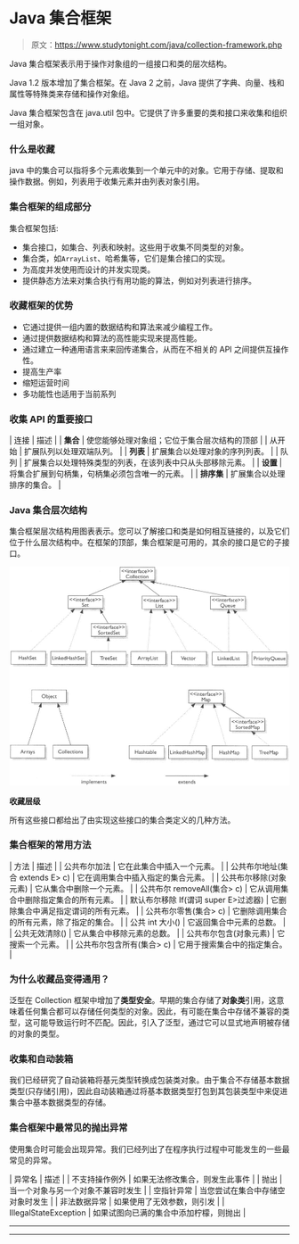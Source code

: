 # Java 集合框架

> 原文：<https://www.studytonight.com/java/collection-framework.php>

Java 集合框架表示用于操作对象组的一组接口和类的层次结构。

Java 1.2 版本增加了集合框架。在 Java 2 之前，Java 提供了字典、向量、栈和属性等特殊类来存储和操作对象组。

Java 集合框架包含在 java.util 包中。它提供了许多重要的类和接口来收集和组织一组对象。

### 什么是收藏

java 中的集合可以指将多个元素收集到一个单元中的对象。它用于存储、提取和操作数据。例如，列表用于收集元素并由列表对象引用。

### 集合框架的组成部分

集合框架包括:

*   集合接口，如集合、列表和映射。这些用于收集不同类型的对象。
*   集合类，如`ArrayList`、哈希集等，它们是集合接口的实现。
*   为高度并发使用而设计的并发实现类。
*   提供静态方法来对集合执行有用功能的算法，例如对列表进行排序。

### 收藏框架的优势

*   它通过提供一组内置的数据结构和算法来减少编程工作。
*   通过提供数据结构和算法的高性能实现来提高性能。
*   通过建立一种通用语言来来回传递集合，从而在不相关的 API 之间提供互操作性。
*   提高生产率
*   缩短运营时间
*   多功能性也适用于当前系列

### 收集 API 的重要接口

| 连接 | 描述 |
| **集合** | 使您能够处理对象组；它位于集合层次结构的顶部 |
| 从开始 | 扩展队列以处理双端队列。 |
| **列表** | 扩展集合以处理对象的序列列表。 |
| 队列 | 扩展集合以处理特殊类型的列表，在该列表中只从头部移除元素。 |
| **设置** | 将集合扩展到句柄集，句柄集必须包含唯一的元素。 |
| **排序集** | 扩展集合以处理排序的集合。 |

### Java 集合层次结构

集合框架层次结构用图表表示。您可以了解接口和类是如何相互链接的，以及它们位于什么层次结构中。在框架的顶部，集合框架是可用的，其余的接口是它的子接口。

![Collection Heirarchy](img/0a8b4962e2d7829d9c9a9299e0fcff05.png)

**收藏层级**

所有这些接口都给出了由实现这些接口的集合类定义的几种方法。

### 集合框架的常用方法

| 方法 | 描述 |
| 公共布尔加法 | 它在此集合中插入一个元素。 |
| 公共布尔地址(集合 extends E> c) | 它在调用集合中插入指定的集合元素。 |
| 公共布尔移除(对象元素) | 它从集合中删除一个元素。 |
| 公共布尔 removeAll(集合> c) | 它从调用集合中删除指定集合的所有元素。 |
| 默认布尔移除 If(谓词 super E>过滤器) | 它删除集合中满足指定谓词的所有元素。 |
| 公共布尔零售(集合> c) | 它删除调用集合的所有元素，除了指定的集合。 |
| 公共 int 大小() | 它返回集合中元素的总数。 |
| 公共无效清除() | 它从集合中移除元素的总数。 |
| 公共布尔包含(对象元素) | 它搜索一个元素。 |
| 公共布尔包含所有(集合> c) | 它用于搜索集合中的指定集合。 |

### 为什么收藏品变得通用？

泛型在 Collection 框架中增加了**类型安全**。早期的集合存储了**对象类**引用，这意味着任何集合都可以存储任何类型的对象。因此，有可能在集合中存储不兼容的类型，这可能导致运行时不匹配。因此，引入了泛型，通过它可以显式地声明被存储的对象的类型。

### 收集和自动装箱

我们已经研究了自动装箱将基元类型转换成包装类对象。由于集合不存储基本数据类型(只存储引用)，因此自动装箱通过将基本数据类型打包到其包装类型中来促进集合中基本数据类型的存储。

### 集合框架中最常见的抛出异常

使用集合时可能会出现异常。我们已经列出了在程序执行过程中可能发生的一些最常见的异常。

| 异常名 | 描述 |
| 不支持操作例外 | 如果无法修改集合，则发生此事件 |
| 抛出 | 当一个对象与另一个对象不兼容时发生 |
| 空指针异常 | 当您尝试在集合中存储空对象时发生 |
| 非法数据异常 | 如果使用了无效参数，则引发 |
| IllegalStateException | 如果试图向已满的集合中添加柠檬，则抛出 |

* * *

* * *